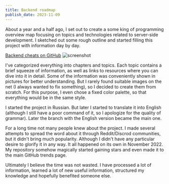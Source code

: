 ```yaml
---
title: Backend roadmap
publish_date: 2023-11-09
---
```


About a year and a half ago, I set out to create a some king of programming overview map focusing on topics and technologies related to server-side development. I sketched out some rough outline and started filling this project with information day by day. 

[Backend cheats on GitHub](https://github.com/cheatsnake/backend-cheats)
<img alt="screenshot" src="./assets/backend-cheats.png"/>

I've categorized everything into chapters and topics. Each topic contains a brief squeeze of information, as well as links to resources where you can dive into it in detail. Some of the information was conveniently shown in pictures for better understanding. But I rarely found suitable images on the net (I always wanted to fix something), so I decided to create them from scratch. For this purpose, I even chose a fixed color palette, so that everything would be in the same style.

I started the project in Russian. But later I started to translate it into English (although I still have a poor command of it, so I apologize for the quality of grammar). Later the branch with the English version became the main one. 

For a long time not many people knew about the project. I made several attempts to spread the word about it through Reddit/Discrod communities, but it didn't bring much popularity. Although I didn't have any particular desire to glorify it in any way. It all happened on its own in November 2022. My repository somehow magically started gaining stars and even made it to the main GitHub trends page.

Ultimately I believe the time was not wasted. I have processed a lot of information, learned a lot of new useful information, structured my knowledge and hopefully benefited someone else.